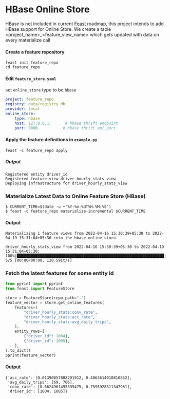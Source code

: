 # HBase Online Store
HBase is not included in current [Feast](https://github.com/feast-dev/feast) roadmap, this project intends to add HBase support for Online Store.
We create a table <project_name>_<feature_view_name> which gets updated with data on every materialize call


#### Create a feature repository

```shell
feast init feature_repo
cd feature_repo
```

#### Edit `feature_store.yaml`

set `online_store` type to be `hbase`

```yaml
project: feature_repo
registry: data/registry.db
provider: local
online_store:
    type: hbase
    host: 127.0.0.1       # hbase thrift endpoint
    port: 9090           # hbase thrift api port
```

#### Apply the feature definitions in `example.py`

```shell
feast -c feature_repo apply
```
##### Output
```
Registered entity driver_id
Registered feature view driver_hourly_stats_view
Deploying infrastructure for driver_hourly_stats_view
```

### Materialize Latest Data to Online Feature Store (HBase)
```
$ CURRENT_TIME=$(date -u +"%Y-%m-%dT%H:%M:%S") 
$ feast -c feature_repo materialize-incremental $CURRENT_TIME
```
#### Output
```
Materializing 1 feature views from 2022-04-16 15:30:39+05:30 to 2022-04-19 15:31:04+05:30 into the hbase online store.

driver_hourly_stats_view from 2022-04-16 15:30:39+05:30 to 2022-04-19 15:31:04+05:30:
100%|████████████████████████████████████████████████████████████████| 5/5 [00:00<00:00, 120.59it/s]
```

### Fetch the latest features for some entity id
```python
from pprint import pprint
from feast import FeatureStore

store = FeatureStore(repo_path=".")
feature_vector = store.get_online_features(
    features=[
        "driver_hourly_stats:conv_rate",
        "driver_hourly_stats:acc_rate",
        "driver_hourly_stats:avg_daily_trips",
    ],
    entity_rows=[
        {"driver_id": 1004},
        {"driver_id": 1005},
    ],
).to_dict()
pprint(feature_vector)

```
#### Output
```
{'acc_rate': [0.01390857808291912, 0.4063614010810852],
 'avg_daily_trips': [69, 706],
 'conv_rate': [0.6624961495399475, 0.7595928311347961],
 'driver_id': [1004, 1005]}
```